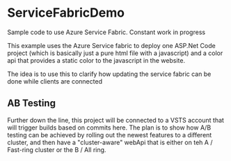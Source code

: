 # ServiceFabricDemo
Sample code to use Azure Service Fabric. Constant work in progress

This example uses the Azure Service fabric to deploy one ASP.Net Code project (which is basically just a pure html file with a javascript)
and a color api that provides a static color to the javascript in the website. 

The idea is to use this to clarify how updating the service fabric can be done while clients are connected

## AB Testing
Further down the line, this project will be connected to a VSTS account that will trigger builds based on commits here. 
The plan is to show how A/B testing can be achieved by rolling out the newest features to a different cluster, and then have
a "cluster-aware" webApi that is either on teh A / Fast-ring cluster or the B / All ring.  
